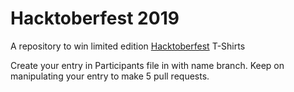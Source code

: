 # Hacktoberfest 2019
A repository to win limited edition [Hacktoberfest](https://hacktoberfest.digitalocean.com/register) T-Shirts

Create your entry in Participants file in with name branch.
Keep on manipulating your entry to make 5 pull requests.
